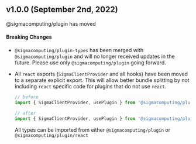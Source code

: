 ## v1.0.0 (September 2nd, 2022)

@sigmacomputing/plugin has moved

#### Breaking Changes

- `@sigmacomputing/plugin-types` has been merged with `@sigmacomputing/plugin`
  and will no longer received updates in the future. Please use only
  `@sigmacomputing/plugin` going forward.

- All `react` exports (`SigmaClientProvider` and all hooks) have been moved to
  a separate explicit export. This will allow better bundle splitting by not
  including `react` specific code for plugins that do not use `react`.

  ```ts
  // before
  import { SigmaClientProvider, usePlugin } from '@sigmacomputing/plugin';

  // after
  import { SigmaClientProvider, usePlugin } from '@sigmacomputing/plugin/react';
  ```

  All types can be imported from either `@sigmacomputing/plugin` or `@sigmacomputing/plugin/react`

